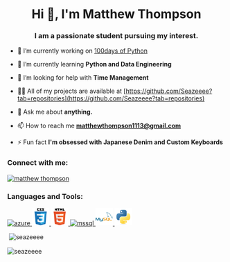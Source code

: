 <h1 align="center">Hi 👋, I'm Matthew Thompson</h1>
<h3 align="center">I am a passionate student pursuing my interest.</h3>

- 🔭 I’m currently working on [100days of Python](https://github.com/Seazeeee/100Days)

- 🌱 I’m currently learning **Python and Data Engineering**

- 🤝 I’m looking for help with **Time Management**

- 👨‍💻 All of my projects are available at [https://github.com/Seazeeee?tab=repositories](https://github.com/Seazeeee?tab=repositories)

- 💬 Ask me about **anything.**

- 📫 How to reach me **matthewthompson1113@gmail.com**

- ⚡ Fun fact **I'm obsessed with Japanese Denim and Custom Keyboards**

<h3 align="left">Connect with me:</h3>
<p align="left">
<a href="https://www.linkedin.com/in/matthew-thompson-112b57207" target="blank"><img align="center" src="https://raw.githubusercontent.com/rahuldkjain/github-profile-readme-generator/master/src/images/icons/Social/linked-in-alt.svg" alt="matthew thompson" height="30" width="40" /></a>
</p>

<h3 align="left">Languages and Tools:</h3>
<p align="left"> <a href="https://azure.microsoft.com/en-in/" target="_blank" rel="noreferrer"> <img src="https://www.vectorlogo.zone/logos/microsoft_azure/microsoft_azure-icon.svg" alt="azure" width="40" height="40"/> </a> <a href="https://www.w3schools.com/css/" target="_blank" rel="noreferrer"> <img src="https://raw.githubusercontent.com/devicons/devicon/master/icons/css3/css3-original-wordmark.svg" alt="css3" width="40" height="40"/> </a> <a href="https://www.w3.org/html/" target="_blank" rel="noreferrer"> <img src="https://raw.githubusercontent.com/devicons/devicon/master/icons/html5/html5-original-wordmark.svg" alt="html5" width="40" height="40"/> </a> <a href="https://www.microsoft.com/en-us/sql-server" target="_blank" rel="noreferrer"> <img src="https://www.svgrepo.com/show/303229/microsoft-sql-server-logo.svg" alt="mssql" width="40" height="40"/> </a> <a href="https://www.mysql.com/" target="_blank" rel="noreferrer"> <img src="https://raw.githubusercontent.com/devicons/devicon/master/icons/mysql/mysql-original-wordmark.svg" alt="mysql" width="40" height="40"/> </a> <a href="https://www.python.org" target="_blank" rel="noreferrer"> <img src="https://raw.githubusercontent.com/devicons/devicon/master/icons/python/python-original.svg" alt="python" width="40" height="40"/> </a> </p>

<p>&nbsp;<img align="center" src="https://github-readme-stats.vercel.app/api?username=seazeeee&show_icons=true&locale=en" alt="seazeeee" /></p>

<p><img align="center" src="https://github-readme-streak-stats.herokuapp.com/?user=seazeeee&" alt="seazeeee" /></p>
